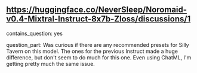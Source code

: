 ## https://huggingface.co/NeverSleep/Noromaid-v0.4-Mixtral-Instruct-8x7b-Zloss/discussions/1

contains_question: yes

question_part: Was curious if there are any recommended presets for Silly Tavern on this model. The ones for the previous Instruct made a huge difference, but don't seem to do much for this one. Even using ChatML, I'm getting pretty much the same issue.